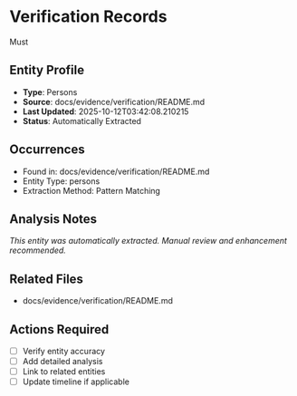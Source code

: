 # Verification Records
Must

## Entity Profile
- **Type**: Persons
- **Source**: docs/evidence/verification/README.md
- **Last Updated**: 2025-10-12T03:42:08.210215
- **Status**: Automatically Extracted

## Occurrences
- Found in: docs/evidence/verification/README.md
- Entity Type: persons
- Extraction Method: Pattern Matching

## Analysis Notes
*This entity was automatically extracted. Manual review and enhancement recommended.*

## Related Files
- docs/evidence/verification/README.md

## Actions Required
- [ ] Verify entity accuracy
- [ ] Add detailed analysis
- [ ] Link to related entities
- [ ] Update timeline if applicable

